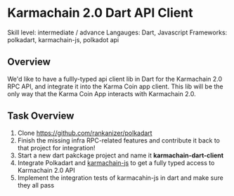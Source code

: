 # Karmachain 2.0 Dart API Client

Skill level: intermediate / advance
Langauges: Dart, Javascript
Frameworks: polkadart, karmachain-js, polkadot api

## Overview
We'd like to have a fullly-typed api client lib in Dart for the Karmachain 2.0 RPC API, and integrate it into the Karma Coin app client. This lib will be the only way that the Karma Coin App interacts with Karmachain 2.0.

## Task Overview
1. Clone https://github.com/rankanizer/polkadart
2. Finish the missing infra RPC-related features and contribute it back to that project for integration!
3. Start a new dart pakckage project and name it **karmachain-dart-client**
4. Integrate Polkadart and [karmachain-js](https://github.com/karma-coin/karmachain-js ) to get a fully typed access to Karmachain 2.0 API
5. Implement the integration tests of karmacahin-js in dart and make sure they all pass

